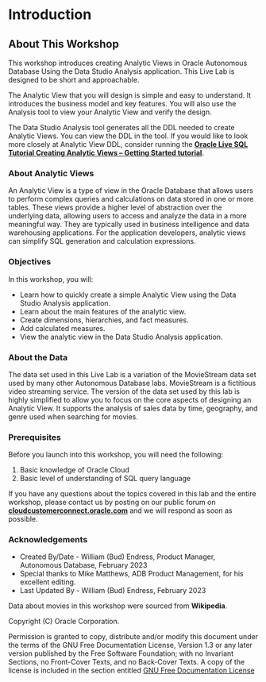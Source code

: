 # Introduction

## About This Workshop

This workshop introduces creating Analytic Views in Oracle Autonomous Database Using the Data Studio Analysis application.  This Live Lab is designed to be short and approachable.

The Analytic View that you will design is simple and easy to understand.  It introduces the business model and key features.  You will also use the Analysis tool to view your Analytic View and verify the design.

The Data Studio Analysis tool generates all the DDL needed to create Analytic Views. You can view the DDL in the tool.  If you would like to look more closely at Analytic View DDL, consider running the **[Oracle Live SQL Tutorial Creating Analytic Views – Getting Started tutorial](https://livesql.oracle.com/apex/livesql/file/tutorial_EDVE861IID1QUD1NIUPU5ALEW.html)**.

### About Analytic Views

An Analytic View is a type of view in the Oracle Database that allows users to perform complex queries and calculations on data stored in one or more tables. These views provide a higher level of abstraction over the underlying data, allowing users to access and analyze the data in a more meaningful way. They are typically used in business intelligence and data warehousing applications. For the application developers, analytic views can simplify SQL generation and calculation expressions.

### Objectives

In this workshop, you will:

- Learn how to quickly create a simple Analytic View using the Data Studio Analysis application.
- Learn about the main features of the analytic view.
- Create dimensions, hierarchies, and fact measures.
- Add calculated measures.
- View the analytic view in the Data Studio Analysis application.

### About the Data

The data set used in this Live Lab is a variation of the MovieStream data set used by many other Autonomous Database labs.  MovieStream is a fictitious video streaming service.  The version of the data set used by this lab is highly simplified to allow you to focus on the core aspects of designing an Analytic View. It supports the analysis of sales data by time, geography, and genre used when searching for movies.

### Prerequisites

Before you launch into this workshop, you will need the following:

1. Basic knowledge of Oracle Cloud
2. Basic level of understanding of SQL query language

If you have any questions about the topics covered in this lab and the entire workshop, please contact us by posting on our public forum on **[cloudcustomerconnect.oracle.com](https://cloudcustomerconnect.oracle.com/resources/32a53f8587/)**  and we will respond as soon as possible.

### Acknowledgements

- Created By/Date - William (Bud) Endress, Product Manager, Autonomous Database, February 2023
- Special thanks to Mike Matthews, ADB Product Management, for his excellent editing.
- Last Updated By - William (Bud) Endress, February 2023

Data about movies in this workshop were sourced from **Wikipedia**.

Copyright (C)  Oracle Corporation.

Permission is granted to copy, distribute and/or modify this document
under the terms of the GNU Free Documentation License, Version 1.3
or any later version published by the Free Software Foundation;
with no Invariant Sections, no Front-Cover Texts, and no Back-Cover Texts.
A copy of the license is included in the section entitled [GNU Free Documentation License](files/gnu-free-documentation-license.txt)